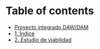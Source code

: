 # Table of contents

* [Proyecto integrado DAW/DAM](README.md)
* [1. Índice](1.-indice.md)
* [2. Estudio de viabilidad](2.-estudio-de-viabilidad.md)
